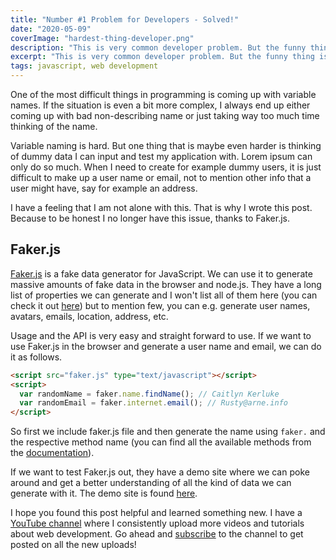 ```yaml
---
title: "Number #1 Problem for Developers - Solved!"
date: "2020-05-09"
coverImage: "hardest-thing-developer.png"
description: "This is very common developer problem. But the funny thing is that developers don't even realise this being a problem and thus are not looking for solution!"
excerpt: "This is very common developer problem. But the funny thing is that developers don't even realise this being a problem and thus are not looking for solution!"
tags: javascript, web development
---
```


One of the most difficult things in programming is coming up with variable names. If the situation is even a bit more complex, I always end up either coming up with bad non-describing name or just taking way too much time thinking of the name.

Variable naming is hard. But one thing that is maybe even harder is thinking of dummy data I can input and test my application with. Lorem ipsum can only do so much. When I need to create for example dummy users, it is just difficult to make up a user name or email, not to mention other info that a user might have, say for example an address.

I have a feeling that I am not alone with this. That is why I wrote this post. Because to be honest I no longer have this issue, thanks to Faker.js.

## Faker.js

[Faker.js](https://github.com/marak/Faker.js/) is a fake data generator for JavaScript. We can use it to generate massive amounts of fake data in the browser and node.js. They have a long list of properties we can generate and I won't list all of them here (you can check it out [here](https://github.com/marak/Faker.js/#api-methods)) but to mention few, you can e.g. generate user names, avatars, emails, location, address, etc.

Usage and the API is very easy and straight forward to use. If we want to use Faker.js in the browser and generate a user name and email, we can do it as follows.

```html
<script src="faker.js" type="text/javascript"></script>
<script>
  var randomName = faker.name.findName(); // Caitlyn Kerluke
  var randomEmail = faker.internet.email(); // Rusty@arne.info
</script>
```

So first we include faker.js file and then generate the name using `faker.` and the respective method name (you can find all the available methods from the [documentation](https://github.com/marak/Faker.js/#api-methods)).

If we want to test Faker.js out, they have a demo site where we can poke around and get a better understanding of all the kind of data we can generate with it. The demo site is found [here](https://rawgit.com/Marak/faker.js/master/examples/browser/index.html).

I hope you found this post helpful and learned something new. I have a [YouTube channel](https://www.youtube.com/channel/UC34UXFLKqdW3cpk5CBu2Siw) where I consistently upload more videos and tutorials about web development. Go ahead and [subscribe](https://www.youtube.com/channel/UC34UXFLKqdW3cpk5CBu2Siw?sub_confirmation=1) to the channel to get posted on all the new uploads!
